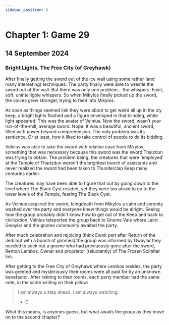 ```yaml
---
sidebar_position: 6
---
```


# Chapter 1: Game 29

## 14 September 2024

### Bright Lights, The Free City (of Greyhawk)

After finally getting the sword out of the ice wall using some rather (and many interesting) techniques. The party finally were able to wrestle the sword out of the wall. But there was only one problem... the whispers. Faint, soft, unintelligble whispers. So when Mikylos finally picked up the sword, the voices grew stronger, trying to feed into Mikylos.

As soon as things seemed liek they were about to get weird all up in the icy keep, a bright lights flashed and a figure enveloped in that blinding, white light appeared. This was the avatar of Velnius. Now the sword, wasn't your run-of-the-mill, average sword. Nope. It was a beautiful, ancient sword, filled with power beyond comprehension. The only problem was its sentience. Or at least, how it liked to take control of people to do its bidding.

Velnius was able to take the sword with relative ease from Mikylos, something that was necessary because this sword was the sword Thaizdun was trying to obtain. The problem being, the creatures that were 'employed' at the Temple of Tharizdun weren't the brightest bunch of assistants and never realized the sword had been taken to Thunderclap Keep many centuries earlier.

The creatures may have been able to figure that out by going down to the level where The Black Cyst resided, yet they were too afraid to go to the lower levels of the Temple, fearing The Black Cyst.

As Velnius acquired the sword, Icingdeath from Mikylos a calm and serenity washed over the party and everyone knew things would be alright. Seeing how the group probably didn't know how to get out of the Keep and back to civilization, Velnius teleported the group back to Gnome Vale where Laird Gwaylar and the gnome community awaited the party.

After much celebration and rejoicing (think Ewok part after Return of the Jedi but with a bunch of gnomes) the group was informed by Gwaylar they needed to seek out a gnome who had previuously gone after the sword, Renton Lembos. Owner and proprietor (reluctantly) of The Frozen Scimitar Inn.

After getting to the Free City of Greyhawk where Lembos resides, the party was greeted and mysteriously their rooms were all paid for by an unknown benefactor. After retiring to their rooms, each party member had the same note, in the same writing on their pillow:

> I am always a step ahead. I am always watching.
>
> - C

What this means, is anyones guess, but what awaits the group as they move on to the second chapter?
